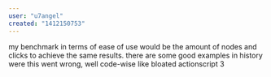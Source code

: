 ```yaml
---
user: "u7angel"
created: "1412150753"
---
```


my benchmark in terms of ease of use would be the amount of nodes and clicks to achieve the same results. there are some good examples in history were this went wrong, well code-wise like bloated actionscript 3
